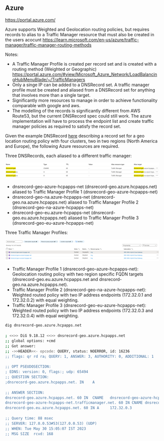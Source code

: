 
## Azure

https://portal.azure.com/

Azure supports Weighted and Geolocation routing policies, but requires records to alias to a Traffic Manager resource that must also be created in the users acocunt https://learn.microsoft.com/en-us/azure/traffic-manager/traffic-manager-routing-methods

Notes:

* A Traffic Manager Profile is created per record set and is created with a routing method (Weighted or Geographic) https://portal.azure.com/#view/Microsoft_Azure_Network/LoadBalancingHubMenuBlade/~/TrafficManagers
* Only a singe IP can be added to a DNSRecord set. A traffic manager profile must be created and aliased from a DNSRecord set for anything that involves more than a single target.
* Significantly more resources to manage in order to achieve functionality comparable with google and aws. 
* The modelling of the records is significantly different from AWS Route53, but the current DNSRecord spec could still work. The azure implementation will have to process the endpoint list and create traffic manager policies as required to satisfy the record set.

Given the example DNSRecord [here](dnsrecord-geo.azure.hcpapps.net.yaml) describing a record set for a geo location routing policy with four clusters, two in two regions (North America and Europe), the following Azure resources are required.

Three DNSRecords, each aliased to a different traffic manager:

![dnsrecord-geo-recordset](dnsrecord-geo-recordset.png)

 * dnsrecord-geo-azure-hcpapps-net (dnsrecord-geo.azure.hcpapps.net) aliased to Traffic Manager Profile 1 (dnsrecord-geo-azure-hcpapps-net)
 * dnsrecord-geo-na.azure-hcpapps-net (dnsrecord-geo.na.azure.hcpapps.net) aliased to Traffic Manager Profile 2 (dnsrecord-geo-na-azure-hcpapps-net)
 * dnsrecord-geo-eu.azure-hcpapps-net (dnsrecord-geo.eu.azure.hcpapps.net) aliased to Traffic Manager Profile 3 (dnsrecord-geo-eu-azure-hcpapps-net)

Three Traffic Manager Profiles:

![dnsrecord-geo-traffic-manager-profiles](dnsrecord-geo-traffic-manager-profiles.png)

 * Traffic Manager Profile 1 (dnsrecord-geo-azure-hcpapps-net): Geolocation routing policy with two region specific FQDN targets (dnsrecord-geo.eu.azure.hcpapps.net and dnsrecord-geo.na.azure.hcpapps.net).
 * Traffic Manager Profile 2 (dnsrecord-geo-na-azure-hcpapps-net): Weighted routed policy with two IP address endpoints (172.32.0.1 and 172.32.0.2) with equal weighting.
 * Traffic Manager Profile 3 (dnsrecord-geo-eu-azure-hcpapps-net): Weighted routed policy with two IP address endpoints (172.32.0.3 and 172.32.0.4) with equal weighting. 

```bash
dig dnsrecord-geo.azure.hcpapps.net

; <<>> DiG 9.18.12 <<>> dnsrecord-geo.azure.hcpapps.net
;; global options: +cmd
;; Got answer:
;; ->>HEADER<<- opcode: QUERY, status: NOERROR, id: 16236
;; flags: qr rd ra; QUERY: 1, ANSWER: 3, AUTHORITY: 0, ADDITIONAL: 1

;; OPT PSEUDOSECTION:
; EDNS: version: 0, flags:; udp: 65494
;; QUESTION SECTION:
;dnsrecord-geo.azure.hcpapps.net. IN    A

;; ANSWER SECTION:
dnsrecord-geo.azure.hcpapps.net. 60 IN  CNAME   dnsrecord-geo-azure-hcpapps-net.trafficmanager.net.
dnsrecord-geo-azure-hcpapps-net.trafficmanager.net. 60 IN CNAME dnsrecord-geo.eu.azure.hcpapps.net.
dnsrecord-geo.eu.azure.hcpapps.net. 60 IN A     172.32.0.3

;; Query time: 88 msec
;; SERVER: 127.0.0.53#53(127.0.0.53) (UDP)
;; WHEN: Tue May 30 15:05:07 IST 2023
;; MSG SIZE  rcvd: 168
```